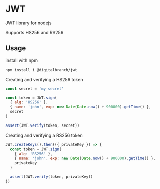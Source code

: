 # JWT

JWT library for nodejs

Supports HS256 and RS256

## Usage

install with npm

```bash
npm install i @digitalbranch/jwt
```

Creating and verifying a HS256 token

```javascript
const secret = 'my secret'

const token = JWT.sign(
  { alg: 'HS256' },
  { name: 'john', exp: new Date(Date.now() + 900000).getTime() },
  secret
)

assert(JWT.verify(token, secret))
```

Creating and verifying a RS256 token

```javascript
JWT.createKeys().then(({ privateKey }) => {
  const token = JWT.sign(
    { alg: 'RS256' },
    { name: 'john', exp: new Date(Date.now() + 900000).getTime() },
    privateKey
  )

  assert(JWT.verify(token, privateKey))
})
```
